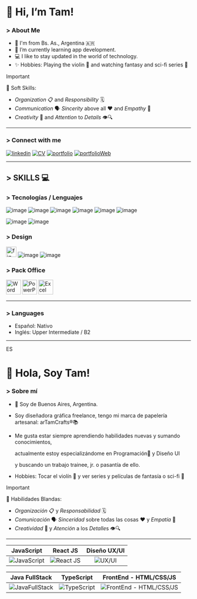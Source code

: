 <h1> 👋 Hi, I’m Tam! </h1>
<h3> > About Me </h3>

- 📍 I'm from Bs. As., Argentina 🇦🇷
- 📲 I’m currently learning app development.
- 💻 I like to stay updated in the world of technology.  
- ✨ Hobbies: Playing the violin 🎻 and watching fantasy and sci-fi series 🚀
 
> [!IMPORTANT]
> 🧩 Soft Skills:
  - *Organization* 📋 and *Responsibility* 🗓️
  - *Communication* 🗣️ *Sincerity* above all ❤️ and *Empathy* 🤝
  - *Creativity* 🎨 and *Attention* to *Details* 👁️🔍

------

<h3> > Connect with me </h3>

[![linkedin](https://img.shields.io/badge/linkedin-0A66C2?style=for-the-badge&logo=linkedin&logoColor=white)](https://www.linkedin.com/in/tamara-canzobre/) 
[![CV](https://img.shields.io/badge/CV-fff?style=for-the-badge)](https://www.linkedin.com/in/tamara-canzobre/overlay/1727497101132/single-media-viewer/?type=DOCUMENT&profileId=ACoAAAjG_QsBb2iF8vI0ImWONrBdqhLQ0Vzxgp0)
[![portfolio](https://img.shields.io/badge/Behance-000?style=for-the-badge&logoColor=black)](https://www.behance.net/tamaracanzobre)
[![portfolioWeb](https://img.shields.io/badge/my_portfolio-fff?style=for-the-badge)](https://tamaracanzobre.myportfolio.com/)

------

## > SKILLS 💻 ##

<h3> > Tecnologías / Lenguajes </h3>

![image](https://github.com/user-attachments/assets/09bb3851-8f1c-44b2-a0f1-330181e7aad1)
![image](https://github.com/user-attachments/assets/e27f4435-1fa4-43b0-93a4-9f2da115d562)
![image](https://github.com/user-attachments/assets/1767df44-aa42-441c-ba84-d0ac373df9ed)
![image](https://github.com/user-attachments/assets/86312436-d34d-45ff-bbd7-f801a74c985b)
![image](https://github.com/user-attachments/assets/757bdda8-5bfa-44f8-a673-9515fd49ec53)
![image](https://github.com/user-attachments/assets/1496e492-825a-4e31-81ca-8b26836fdbce)

![image](https://github.com/user-attachments/assets/a4735e28-43b3-4e29-9330-7ee1166efd8c)
![image](https://github.com/user-attachments/assets/e8be5317-335b-42f1-a439-aeea4ae937f1)


<h3> > Design </h3>


<a href="https://www.figma.com/" target="_blank" rel="noreferrer"><img src="https://www.vectorlogo.zone/logos/figma/figma-icon.svg" alt="figma" width="28"/></a>
![image](https://github.com/user-attachments/assets/04d1c25b-71a6-4c2e-8b5c-c0cbc045ef8e) 
![image](https://github.com/user-attachments/assets/1dc24ed1-b6be-432c-82e7-45a4252f1246) 


<h3> > Pack Office </h3>


<a href="https://www.figma.com/" target="_blank" rel="noreferrer"><img src="https://img.icons8.com/?size=100&id=pGHcje298xSl&format=png&color=000000" alt="Word" width="40"/></a>
<a href="https://www.figma.com/" target="_blank" rel="noreferrer"><img src="https://img.icons8.com/?size=100&id=ifP93G7BXUhU&format=png&color=000000" alt="PowerPoint" width="40"/></a>
<a href="https://www.figma.com/" target="_blank" rel="noreferrer"><img src="https://img.icons8.com/?size=100&id=UECmBSgBOvPT&format=png&color=000000" alt="Excel" width="40"/></a>

-----

<h3> > Languages </h3>

- Español: Nativo
- Inglés: Upper Intermediate / B2

-----

ES

<h1> 👋 Hola, Soy Tam! </h1>
<h3> > Sobre mí </h3>

- 📍 Soy de Buenos Aires, Argentina.
- Soy diseñadora gráfica freelance, tengo mi marca de papelería artesanal: arTamCrafts®📚
- Me gusta estar siempre aprendiendo habilidades nuevas y sumando conocimientos,

  actualmente estoy especializándome en Programación📲 y Diseño UI
  
  y buscando un trabajo trainee, jr. o pasantía de ello.
- Hobbies: Tocar el violín 🎻 y ver series y películas de fantasía o sci-fi 🚀

> [!IMPORTANT]
> 🧩 Habilidades Blandas:
- *Organización* 📋 y *Responsabilidad* 🗓️
- *Comunicación* 🗣️ *Sinceridad* sobre todas las cosas ❤️ y *Empatía* 🤝
- *Creatividad* 🎨 y *Atención* a los *Detalle*s 👁️🔍

-----
| **JavaScript** | **React JS** | **Diseño UX/UI** |
|:--:|:--:|:--:|
| ![JavaScript](https://media.licdn.com/dms/image/v2/D4D2DAQEqsZ8vqu0Frg/profile-treasury-image-shrink_800_800/profile-treasury-image-shrink_800_800/0/1719366093878?e=1728878400&v=beta&t=lEX1lZ20itflGOucdVPtbwaQhai0nSz7KZBE9lepHvc) | ![React JS](https://media.licdn.com/dms/image/v2/D4D2DAQElCZ9deok7oQ/profile-treasury-image-shrink_800_800/profile-treasury-image-shrink_800_800/0/1728162521293?e=1728878400&v=beta&t=9Sc47SYH7H8VmoM7ms_WnDFYuQWoMoJWhT5RiH9m5jc) | ![UX/UI](https://media.licdn.com/dms/image/v2/D4D2DAQGMw3kWvcx5pQ/profile-treasury-image-shrink_800_800/profile-treasury-image-shrink_800_800/0/1722140045247?e=1728878400&v=beta&t=RHjYkU3M35dygkEA_lHYZVuCjfLDJrlr5HWETGCIWtk) |

| **Java FullStack** | **TypeScript** | **FrontEnd - HTML/CSS/JS** |
|:--:|:--:|:--:|
| ![JavaFullStack](https://media.licdn.com/dms/image/D4D2DAQHsEJOz53NcFw/profile-treasury-document-images_800/1/1724959499116?e=1729123200&v=beta&t=U-gxZO30RhiPXuUiBqc6_YWELaDqMYXJhANOZ4MMxYQ) | ![TypeScript](https://media.licdn.com/dms/image/v2/D4D2DAQF6ODVjAYjA8Q/profile-treasury-image-shrink_800_800/profile-treasury-image-shrink_800_800/0/1719201679815?e=1728878400&v=beta&t=uyUjR0xTt_SZZ_7GXXMJLMSt7q3xAchMeDCzokGrzyw) | ![FrontEnd - HTML/CSS/JS](https://media.licdn.com/dms/image/D4D2DAQEzwKHBzLIYaQ/profile-treasury-document-images_800/1/1701912678793?e=1729123200&v=beta&t=5PDTNVG0-nB-O57WyWiCoNVZXFKMKiw7htYfN6AmdUQ) |
